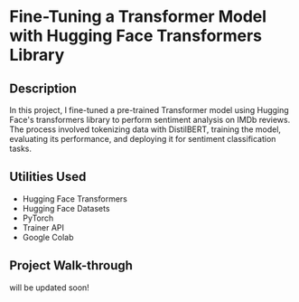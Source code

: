 <h1>Fine-Tuning a Transformer Model with Hugging Face Transformers Library</h1>


<h2>Description</h2>
In this project, I fine-tuned a pre-trained Transformer model using Hugging Face's transformers library to perform sentiment analysis on IMDb reviews. The process involved tokenizing data with DistilBERT, training the model, evaluating its performance, and deploying it for sentiment classification tasks.
<br />


<h2>Utilities Used</h2>

- Hugging Face Transformers
- Hugging Face Datasets
- PyTorch
- Trainer API
- Google Colab

<h2>Project Walk-through</h2>

will be updated soon!
